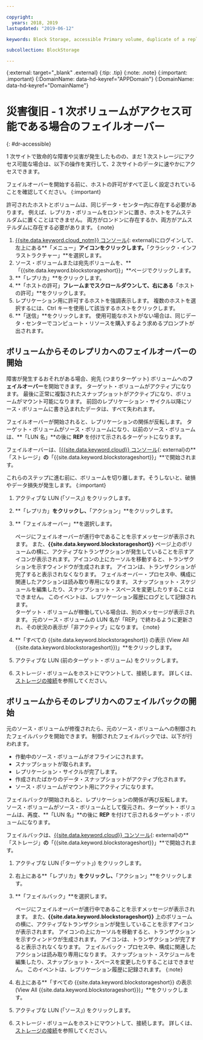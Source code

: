 ```yaml
---

copyright:
  years: 2018, 2019
lastupdated: "2019-06-12"

keywords: Block Storage, accessible Primary volume, duplicate of a replica volume, Disaster Recovery, volume duplication, replication, failover, failback

subcollection: BlockStorage

---
```

{:external: target="_blank" .external}
{:tip: .tip}
{:note: .note}
{:important: .important}
{:DomainName: data-hd-keyref="APPDomain"}
{:DomainName: data-hd-keyref="DomainName"}

# 災害復旧 - 1 次ボリュームがアクセス可能である場合のフェイルオーバー
{: #dr-accessible}

1 次サイトで致命的な障害や災害が発生したものの、まだ 1 次ストレージにアクセス可能な場合は、以下の操作を実行して、2 次サイトのデータに速やかにアクセスできます。

フェイルオーバーを開始する前に、ホストの許可がすべて正しく設定されていることを確認してください。
{:important}

許可されたホストとボリュームは、同じデータ・センター内に存在する必要があります。 例えば、レプリカ・ボリュームをロンドンに置き、ホストをアムステルダムに置くことはできません。 両方がロンドンに存在するか、両方がアムステルダムに存在する必要があります。
{:note}

1. [{{site.data.keyword.cloud_notm}} コンソール](https://{DomainName}/){: external}にログインして、左上にある**「メニュー」**アイコンをクリックします。**「クラシック・インフラストラクチャー」**を選択します。
2. ソース・ボリュームまたは宛先ボリュームを、**「{{site.data.keyword.blockstorageshort}}」**ページでクリックします。
3. **「レプリカ」**をクリックします。
4. **「ホストの許可」**フレームまでスクロールダウンして、右にある**「ホストの許可」**をクリックします。
5. レプリケーション用に許可するホストを強調表示します。 複数のホストを選択するには、Ctrl キーを使用して該当するホストをクリックします。
6. **「送信」**をクリックします。 使用可能なホストがない場合は、同じデータ・センターでコンピュート・リソースを購入するよう求めるプロンプトが出されます。


## ボリュームからそのレプリカへのフェイルオーバーの開始

障害が発生するおそれがある場合、宛先 (つまりターゲット) ボリュームへの**フェイルオーバー**を開始できます。 ターゲット・ボリュームがアクティブになります。 最後に正常に複製されたスナップショットがアクティブになり、ボリュームがマウント可能になります。 前回のレプリケーション・サイクル以降にソース・ボリュームに書き込まれたデータは、すべて失われます。 

フェイルオーバーが開始されると、レプリケーションの関係が反転します。 ターゲット・ボリュームがソース・ボリュームになり、以前のソース・ボリュームは、**「LUN 名」**の後に **REP** を付けて示されるターゲットになります。

フェイルオーバーは、[[{{site.data.keyword.cloud}} コンソール](https://{DomainName}/classic){: external}の**「ストレージ」**の**「{{site.data.keyword.blockstorageshort}}」**で開始されます。

これらのステップに進む前に、ボリュームを切り離します。そうしないと、破損やデータ損失が発生します。
{:important}

1. アクティブな LUN (「ソース」) をクリックします。
2. **「レプリカ」**をクリックし、**「アクション」**をクリックします。
3. **「フェイルオーバー」**を選択します。

   ページにフェイルオーバーが進行中であることを示すメッセージが表示されます。 また、**{{site.data.keyword.blockstorageshort}}** ページ上のボリュームの横に、アクティブなトランザクションが発生していることを示すアイコンが表示されます。アイコンの上にカーソルを移動すると、トランザクションを示すウィンドウが生成されます。 アイコンは、トランザクションが完了すると表示されなくなります。 フェイルオーバー・プロセス中、構成に関連したアクションは読み取り専用になります。 スナップショット・スケジュールを編集したり、スナップショット・スペースを変更したりすることはできません。 このイベントは、レプリケーション履歴にログとして記録されます。<br/> ターゲット・ボリュームが稼働している場合は、別のメッセージが表示されます。 元のソース・ボリュームの LUN 名が「REP」で終わるように更新され、その状況の表示が「非アクティブ」になります。
   {:note}
4. **「すべての {{site.data.keyword.blockstorageshort}} の表示 (View All {{site.data.keyword.blockstorageshort}})」**をクリックします。
5. アクティブな LUN (前のターゲット・ボリューム) をクリックします。
6. ストレージ・ボリュームをホストにマウントして、接続します。 詳しくは、[ストレージの接続](/docs/infrastructure/BlockStorage?topic=BlockStorage-orderingthroughConsole#mountingnewLUN)を参照してください。


## ボリュームからそのレプリカへのフェイルバックの開始

元のソース・ボリュームが修復されたら、元のソース・ボリュームへの制御されたフェイルバックを開始できます。 制御されたフェイルバックでは、以下が行われます。

- 作動中のソース・ボリュームがオフラインにされます。
- スナップショットが取られます。
- レプリケーション・サイクルが完了します。
- 作成されたばかりのデータ・スナップショットがアクティブ化されます。
- ソース・ボリュームがマウント用にアクティブになります。

フェイルバックが開始されると、レプリケーションの関係が再び反転します。 ソース・ボリュームがソース・ボリュームとして復元され、ターゲット・ボリュームは、再度、**「LUN 名」**の後に **REP** を付けて示されるターゲット・ボリュームになります。

フェイルバックは、[{{site.data.keyword.cloud}} コンソール](https://{DomainName}/classic){: external}の**「ストレージ」**の**「{{site.data.keyword.blockstorageshort}}」**で開始されます。

1. アクティブな LUN (「ターゲット」) をクリックします。
2. 右上にある**「レプリカ」**をクリックし、**「アクション」**をクリックします。
3. **「フェイルバック」**を選択します。

   ページにフェイルオーバーが進行中であることを示すメッセージが表示されます。 また、**{{site.data.keyword.blockstorageshort}}** 上のボリュームの横に、アクティブなトランザクションが発生していることを示すアイコンが表示されます。 アイコンの上にカーソルを移動すると、トランザクションを示すウィンドウが生成されます。 アイコンは、トランザクションが完了すると表示されなくなります。 フェイルバック・プロセス中、構成に関連したアクションは読み取り専用になります。 スナップショット・スケジュールを編集したり、スナップショット・スペースを変更したりすることはできません。 このイベントは、レプリケーション履歴に記録されます。
   {:note}
4. 右上にある**「すべての {{site.data.keyword.blockstorageshort}} の表示 (View All {{site.data.keyword.blockstorageshort}})」**をクリックします。
5. アクティブな LUN (「ソース」) をクリックします。
6. ストレージ・ボリュームをホストにマウントして、接続します。 詳しくは、[ストレージの接続](/docs/infrastructure/BlockStorage?topic=BlockStorage-orderingthroughConsole#mountingnewLUN)を参照してください。
